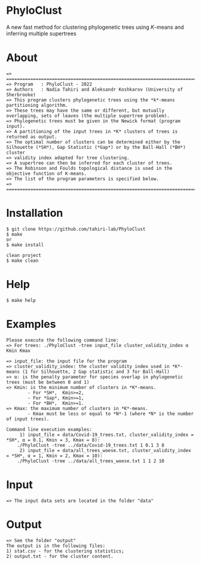# PhyloClust
A new fast method for clustering phylogenetic trees using *K*-means and inferring multiple supertrees

# About
	=> =============================================================================================================================
	=> Program   : PhyloClust - 2022
	=> Authors   : Nadia Tahiri and Aleksandr Koshkarov (University of Sherbrooke)
	=> This program clusters phylogenetic trees using the *k*-means partitioning algorithm.
	=> These trees may have the same or different, but mutually overlapping, sets of leaves (the multiple supertree problem).
	=> Phylogenetic trees must be given in the Newick format (program input).
	=> A partitioning of the input trees in *K* clusters of trees is returned as output. 
	=> The optimal number of clusters can be determined either by the Silhouette (*SH*), Gap Statistic (*Gap*) or by the Ball-Hall (*BH*) cluster 
	=> validity index adapted for tree clustering.
	=> A supertree can then be inferred for each cluster of trees.
	=> The Robinson and Foulds topological distance is used in the objective function of K-means.
	=> The list of the program parameters is specified below.
	=> =============================================================================================================================

# Installation
	$ git clone https://github.com/tahiri-lab/PhyloClust
	$ make
	or
	$ make install

	clean project
	$ make clean

# Help
	$ make help

# Examples
	Please execute the following command line:
	=> For trees: ./PhyloClust -tree input_file cluster_validity_index α Kmin Kmax

	=> input_file: the input file for the program
	=> cluster_validity_index: the cluster validity index used in *K*-means (1 for Silhouette, 2 Gap statistic and 3 for Ball-Hall)
	=> α: is the penalty parameter for species overlap in phylogenetic trees (must be between 0 and 1)
	=> Kmin: is the minimum number of clusters in *K*-means. 
        	- For *SH*,  Kmin>=2,
        	- For *Gap*, Kmin>=1,
			- For *BH*,  Kmin>=1.
	=> Kmax: the maximum number of clusters in *K*-means. 
        	- Kmax must be less or equal to *N*-1 (where *N* is the number of input trees).

	Command line execution examples:
         1) input_file = data/Covid-19_trees.txt, cluster_validity_index = *SH*, α = 0.1, Kmin = 3, Kmax = 8):
	    ./PhyloClust -tree ../data/Covid-19_trees.txt 1 0.1 3 8
         2) input_file = data/all_trees_woese.txt, cluster_validity_index = *SH*, α = 1, Kmin = 2, Kmax = 10):
	    ./PhyloClust -tree ../data/all_trees_woese.txt 1 1 2 10

# Input
	=> The input data sets are located in the folder "data"

# Output
	=> See the folder "output"
	The output is in the following files:
	1) stat.csv - for the clustering statistics;
	2) output.txt - for the cluster content.
